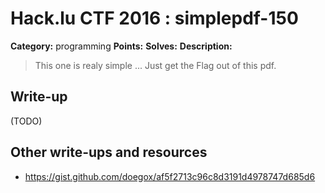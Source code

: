 # Hack.lu CTF 2016 : simplepdf-150

**Category:** programming
**Points:**
**Solves:**
**Description:**

> This one is realy simple ... Just get the Flag out of this pdf.


## Write-up

(TODO)

## Other write-ups and resources

* https://gist.github.com/doegox/af5f2713c96c8d3191d4978747d685d6
